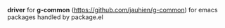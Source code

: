 **driver** for **g-common** (https://github.com/jauhien/g-common) for emacs packages handled by package.el
